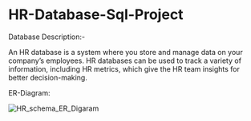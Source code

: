 # HR-Database-Sql-Project

Database Description:-

An HR database is a system where you store and manage data on your company’s employees. HR databases can be used to track a variety of information, including HR metrics, which give the HR team insights for better decision-making. 


ER-Diagram:



![HR_schema_ER_Digaram](https://github.com/Bhavani876/HR-Database-Sql-Project/assets/122962752/4aaaf4c8-164b-44a1-8794-97e6e1258fa8)
